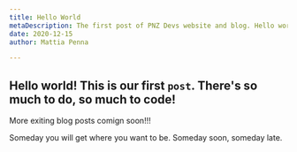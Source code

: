 ```yaml
---
title: Hello World
metaDescription: The first post of PNZ Devs website and blog. Hello world!
date: 2020-12-15
author: Mattia Penna

---
```


## Hello world! This is our first `post`. There's so much to do, so much to code! 

More exiting blog posts comign soon!!! 

<!--more-->

Someday you will get where you want to be. Someday soon, someday late. 